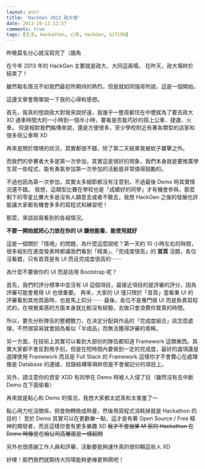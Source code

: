 ```yaml
---
layout: post
title: 'HackGen 2013 政大場'
date: 2013-10-13 12:57
comments: true
tags: [生活, Hackathon, 心得, HackGen, SITCON]
---
```

昨晚莫名分心就沒寫完了（牆角

在今年 2013 年的 HackGen 主要就是政大、大同這兩場。
在昨天，政大場終於結束了！

雖然報名情況不如我們最初所期待的熱烈，但是就如同強哥所說，這是一個開始。

 這邊文章會簡單說一下我的心得和感想。

<!--more-->

首先，我真的想說政大對我來說好遠，我幾乎一整周都住在中壢就為了要去政大 XD
通車時間大約一小時到一個半小時，要看是否能巧妙的搭上公車、捷運、火車。
但是相對我們銘傳來說，還是方便很多，至少學校附近有著各類型的店家和很多班公車啊 XD

再來是關於環境的狀況，其實都很不錯，除了第二天結束我被蚊子襲擊之外。

而我們的參賽者大多是第一次參加，其實這是很好的現象，我們本身就是要推廣學生寫一些程式，能有勇氣參加第一次參加的活動是非常值得鼓勵的。

不過也因為第一次參加，其實太多細節都沒有注意到，不過最後 Demo 時其實情況還不錯。
我想，這類型比賽在學校也是「成績好的同學」才有機會參與，那麼剩下的零星比賽大多是沒有人願意去或者不敢去，我想 HackGen 之後的發展也許能讓大家都有機會多多的寫程式和練習吧！

那麼，來談談我看到的各組情況。

**不要一開始就把心力放在你的 UI 讓他能看、能使用就好**

這是一個關於「情境」的問題，為什麼這麼說呢？第一天約 10 小時左右的時間，很多組別在進度發表時都讓我們看到「精美」、「完成度很高」的 **首頁** 沒錯，各位沒看錯，只有首頁是有 UI 而且完成度很高的⋯⋯

為什麼不要做你的 UI 而是該用 Bootstrap 呢？

首先，我們的評分標準中並沒有 UI 這個項目，最接近項目的是評審的評分，因為評審可能會覺得 UI 也很重要。
再來，大家的 UI 僅只限於「首頁」當看重 UI 的評審看到其他頁面時，也是馬上扣分⋯⋯
最後，各位不是專門做 UI 而是負責寫程式的，在視覺美感的方面本身就比較沒有經驗，去做只會浪費你寶貴的時間。

所以，要先分析隊伍的整體戰力，在決定分配與作品的「完成度組合」該怎麼處理，不然很容易就會因為看似「半成品」而無法獲得評審的青睞。

另一方面，在技術上其實可以看到大部份的隊伍都知道 Framework 這類東西。其實大家都不會反對用手刻，但是在短時間內要做到一定的完成度，最好的選項還是選擇使用 Framework 而且是 Full Stack 的 Framework 這樣你才不會費心在處理像是 Database 的連接、目錄結構等瑣碎但是不會被記分的項目上。

另外，請注意你的資安 XDD 有同學在 Demo 時被人入侵了拉（雖然沒有去中斷 Demo 在下面偷看）

再來就是點心和 Demo 的情況，我想大家都太認真和太害羞了～

點心用力吃沒關係，把食物轉換成熱量，然後用寫程式消耗掉就是 Hackathon 的目的！
至於 Demo 其實可以在更歡樂一點，這才是有著 Open Source / Free 精神的開發者，而且這樣你會有更多樂趣 XD
<del>我才不會說某 M 家的 Hackathon 在 Demo 時像是在給公司高層面是一樣超悶</del>

另外也很感謝工作人員和評審，活動要能夠運作真的很仰賴這些人 XD

好哩！那們我們就期待大同場能夠更棒更熱鬧吧！
